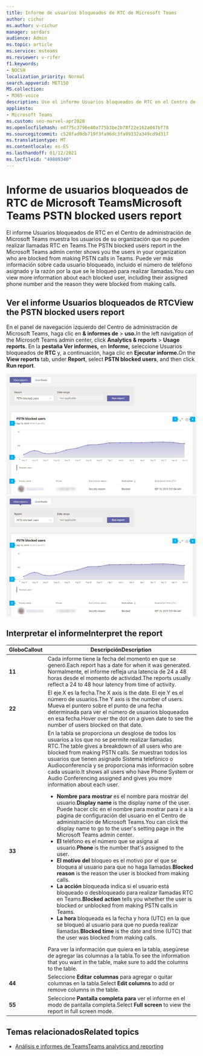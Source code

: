 ```yaml
---
title: Informe de usuarios bloqueados de RTC de Microsoft Teams
author: cichur
ms.author: v-cichur
manager: serdars
audience: Admin
ms.topic: article
ms.service: msteams
ms.reviewer: v-rifer
f1.keywords:
- NOCSH
localization_priority: Normal
search.appverid: MET150
MS.collection:
- M365-voice
description: Use el informe Usuarios bloqueados de RTC en el Centro de administración de Microsoft Teams para obtener información general sobre los usuarios de Teams de su organización que no pueden realizar llamadas DE RTC.
appliesto:
- Microsoft Teams
ms.custom: seo-marvel-apr2020
ms.openlocfilehash: ed775c3796e40a775b3be2b78f22e162a047bf78
ms.sourcegitcommit: c528fad9db719f3fa96dc3fa99332a349cd9d317
ms.translationtype: MT
ms.contentlocale: es-ES
ms.lasthandoff: 01/12/2021
ms.locfileid: "49809340"
---
```

# <a name="microsoft-teams-pstn-blocked-users-report"></a><span data-ttu-id="32296-103">Informe de usuarios bloqueados de RTC de Microsoft Teams</span><span class="sxs-lookup"><span data-stu-id="32296-103">Microsoft Teams PSTN blocked users report</span></span>

<span data-ttu-id="32296-104">El informe Usuarios bloqueados de RTC en el Centro de administración de Microsoft Teams muestra los usuarios de su organización que no pueden realizar llamadas RTC en Teams.</span><span class="sxs-lookup"><span data-stu-id="32296-104">The PSTN blocked users report in the Microsoft Teams admin center shows you the users in your organization who are blocked from making PSTN calls in Teams.</span></span> <span data-ttu-id="32296-105">Puede ver más información sobre cada usuario bloqueado, incluido el número de teléfono asignado y la razón por la que se le bloqueó para realizar llamadas.</span><span class="sxs-lookup"><span data-stu-id="32296-105">You can view more information about each blocked user, including their assigned phone number and the reason they were blocked from making calls.</span></span>

## <a name="view-the-pstn-blocked-users-report"></a><span data-ttu-id="32296-106">Ver el informe Usuarios bloqueados de RTC</span><span class="sxs-lookup"><span data-stu-id="32296-106">View the PSTN blocked users report</span></span>

<span data-ttu-id="32296-107">En el panel de navegación izquierdo del Centro de administración de Microsoft Teams, haga clic en **& informes de**  >  **uso.**</span><span class="sxs-lookup"><span data-stu-id="32296-107">In the left navigation of the Microsoft Teams admin center, click **Analytics & reports** > **Usage reports**.</span></span> <span data-ttu-id="32296-108">En la **pestaña Ver informes,** en **Informe,** seleccione Usuarios bloqueados de **RTC** y, a continuación, haga clic en **Ejecutar informe.**</span><span class="sxs-lookup"><span data-stu-id="32296-108">On the **View reports** tab, under **Report**, select **PSTN blocked users**, and then click **Run report**.</span></span>

<span data-ttu-id="32296-109">![Captura de pantalla del informe Usuarios bloqueados de RTC en el Centro de administración](../media/teams-reports-pstn-blocked-users-with-callouts.png "Captura de pantalla del informe Usuarios bloqueados de RTC en el centro de administración de Microsoft Teams con llamadas numeradas")</span><span class="sxs-lookup"><span data-stu-id="32296-109">![Screenshot of the PSTN blocked users report report in the admin center](../media/teams-reports-pstn-blocked-users-with-callouts.png "Screenshot of the PSTN blocked users report in the Microsoft Teams admin center with numbered callouts")</span></span>

## <a name="interpret-the-report"></a><span data-ttu-id="32296-110">Interpretar el informe</span><span class="sxs-lookup"><span data-stu-id="32296-110">Interpret the report</span></span>

|<span data-ttu-id="32296-111">Globo</span><span class="sxs-lookup"><span data-stu-id="32296-111">Callout</span></span> |<span data-ttu-id="32296-112">Descripción</span><span class="sxs-lookup"><span data-stu-id="32296-112">Description</span></span>  |
|--------|-------------|
|<span data-ttu-id="32296-113">**1**</span><span class="sxs-lookup"><span data-stu-id="32296-113">**1**</span></span>   |<span data-ttu-id="32296-114">Cada informe tiene la fecha del momento en que se generó.</span><span class="sxs-lookup"><span data-stu-id="32296-114">Each report has a date for when it was generated.</span></span> <span data-ttu-id="32296-115">Normalmente, el informe refleja una latencia de 24 a 48 horas desde el momento de actividad.</span><span class="sxs-lookup"><span data-stu-id="32296-115">The reports usually reflect a 24 to 48 hour latency from time of activity.</span></span> |
|<span data-ttu-id="32296-116">**2**</span><span class="sxs-lookup"><span data-stu-id="32296-116">**2**</span></span>   |<span data-ttu-id="32296-117">El eje X es la fecha.</span><span class="sxs-lookup"><span data-stu-id="32296-117">The X axis is the date.</span></span> <span data-ttu-id="32296-118">El eje Y es el número de usuarios.</span><span class="sxs-lookup"><span data-stu-id="32296-118">The Y axis is the number of users.</span></span> <br><span data-ttu-id="32296-119">Mueva el puntero sobre el punto de una fecha determinada para ver el número de usuarios bloqueados en esa fecha.</span><span class="sxs-lookup"><span data-stu-id="32296-119">Hover over the dot on a given date to see the number of users blocked on that date.</span></span> |
|<span data-ttu-id="32296-120">**3**</span><span class="sxs-lookup"><span data-stu-id="32296-120">**3**</span></span>   |<span data-ttu-id="32296-121">En la tabla se proporciona un desglose de todos los usuarios a los que no se permite realizar llamadas RTC.</span><span class="sxs-lookup"><span data-stu-id="32296-121">The table gives a breakdown of all users who are blocked from making PSTN calls.</span></span>  <span data-ttu-id="32296-122">Se muestran todos los usuarios que tienen asignado Sistema telefónico o Audioconferencia y se proporciona más información sobre cada usuario.</span><span class="sxs-lookup"><span data-stu-id="32296-122">It shows all users who have Phone System or Audio Conferencing assigned and gives you more information about each user.</span></span> <ul><li><span data-ttu-id="32296-123">**Nombre para mostrar** es el nombre para mostrar del usuario.</span><span class="sxs-lookup"><span data-stu-id="32296-123">**Display name** is the display name of the user.</span></span> <span data-ttu-id="32296-124">Puede hacer clic en el nombre para mostrar para ir a la página de configuración del usuario en el Centro de administración de Microsoft Teams.</span><span class="sxs-lookup"><span data-stu-id="32296-124">You can click the display name to go to the user's setting page in the Microsoft Teams admin center.</span></span> </li> <li><span data-ttu-id="32296-125">**El** teléfono es el número que se asigna al usuario.</span><span class="sxs-lookup"><span data-stu-id="32296-125">**Phone** is the number that's assigned to the user.</span></span></li> <li><span data-ttu-id="32296-126">**El motivo del** bloqueo es el motivo por el que se bloquea al usuario para que no haga llamadas.</span><span class="sxs-lookup"><span data-stu-id="32296-126">**Blocked reason** is the reason the user is blocked from making calls.</span></span></li><li><span data-ttu-id="32296-127">**La acción**  bloqueada indica si el usuario está bloqueado o desbloqueado para realizar llamadas RTC en Teams.</span><span class="sxs-lookup"><span data-stu-id="32296-127">**Blocked action**  tells you whether the user is blocked or unblocked from making PSTN calls in Teams.</span></span></li> <li><span data-ttu-id="32296-128">**La hora** bloqueada es la fecha y hora (UTC) en la que se bloqueó al usuario para que no pueda realizar llamadas.</span><span class="sxs-lookup"><span data-stu-id="32296-128">**Blocked time** is the date and time (UTC) that the user was blocked from making calls.</span></span></li></li> </ul><span data-ttu-id="32296-129">Para ver la información que quiera en la tabla, asegúrese de agregar las columnas a la tabla.</span><span class="sxs-lookup"><span data-stu-id="32296-129">To see the information that you want in the table, make sure to add the columns to the table.</span></span> |
|<span data-ttu-id="32296-130">**4**</span><span class="sxs-lookup"><span data-stu-id="32296-130">**4**</span></span>   |<span data-ttu-id="32296-131">Seleccione **Editar columnas** para agregar o quitar columnas en la tabla.</span><span class="sxs-lookup"><span data-stu-id="32296-131">Select **Edit columns** to add or remove columns in the table.</span></span>|
|<span data-ttu-id="32296-132">**5**</span><span class="sxs-lookup"><span data-stu-id="32296-132">**5**</span></span>   |<span data-ttu-id="32296-133">Seleccione **Pantalla completa para** ver el informe en el modo de pantalla completa.</span><span class="sxs-lookup"><span data-stu-id="32296-133">Select **Full screen** to view the report in full screen mode.</span></span>|

## <a name="related-topics"></a><span data-ttu-id="32296-134">Temas relacionados</span><span class="sxs-lookup"><span data-stu-id="32296-134">Related topics</span></span>

- [<span data-ttu-id="32296-135">Análisis e informes de Teams</span><span class="sxs-lookup"><span data-stu-id="32296-135">Teams analytics and reporting</span></span>](teams-reporting-reference.md)